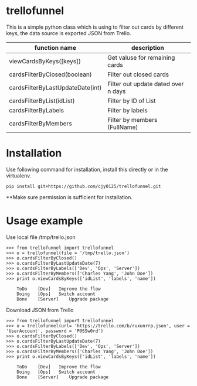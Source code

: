 # trellofunnel
This is a simple python class which is using to filter out cards by different keys, the data source is exported JSON from Trello.


|function name               | description                        |
-----------------------------|------------------------------------|
|viewCardsByKeys([keys])     | Get valuse for remaining cards       |
|cardsFilterByClosed(boolean)| Filter out closed cards            |
|cardsFilterByLastUpdateDate(int) | Filter out update dated over n days|
|cardsFilterByList(idList)   | Filter by ID of List               | 
|cardsFilterByLabels         | Filter by labels                   |
|cardsFilterByMembers        | Filter by members (FullName)       |


# Installation
Use following command for installation, install this directly or in the virtualenv. 
```
pip install git+https://github.com/cjy0125/trellofunnel.git
```
**Make sure permission is sufficient for installation.

# Usage example
Use local file /tmp/trello.json
```
>>> from trellofunnel import trellofunnel
>>> o = trellofunnel(file = '/tmp/trello.json')
>>> o.cardsFilterByClosed()
>>> o.cardsFilterByLastUpdateDate(7)
>>> o.cardsFilterByLabels(['Dev', 'Ops', 'Server'])
>>> o.cardsFilterByMembers(['Charles Yang', 'John Doe'])
>>> print o.viewCardsByKeys(['idList', 'labels', 'name'])

	ToDo 	[Dev]	Improve the flow
	Doing 	[Ops]	Switch account
	Done 	[Server]	Upgrade package
```

Download JSON from Trello
```
>>> from trellofunnel import trellofunnel
>>> o = trellofunnel(url= 'https://trello.com/b/ruxunrrp.json', user = 'UserAccount', password = 'P@SSw0rd')
>>> o.cardsFilterByClosed()
>>> o.cardsFilterByLastUpdateDate(7)
>>> o.cardsFilterByLabels(['Dev', 'Ops', 'Server'])
>>> o.cardsFilterByMembers(['Charles Yang', 'John Doe'])
>>> print o.viewCardsByKeys(['idList', 'labels', 'name'])

    ToDo    [Dev]   Improve the flow
    Doing   [Ops]   Switch account
    Done    [Server]    Upgrade package
```
